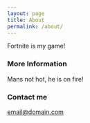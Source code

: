 ```yaml
---
layout: page
title: About
permalink: /about/
---
```


Fortnite is my game!

### More Information

Mans not hot, he is on fire!

### Contact me

[email@domain.com](mailto:email@domain.com)
